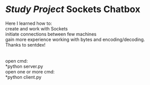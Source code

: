 # *Study Project* Sockets Chatbox

Here I learned how to: <br />create and work with Sockets <br />initiate connections between few machines <br />gain more experience working with bytes and encoding/decoding.
<br />Thanks to sentdex!
<br /><br /><br />
open cmd:<br />
  *python server.py
<br />open one or more cmd:<br />
  *python client.py
